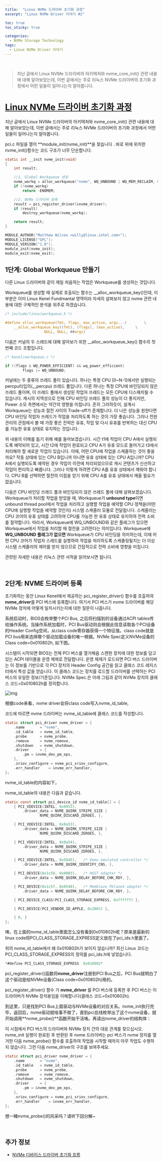 ```yaml
---
title:  "Linux NVMe 드라이버 초기화 과정"
excerpt: "Linux NVMe Driver 이야기 #2"

toc: true
toc_sticky: true

categories:
  - NVMe Storage Technology
tags:
  - Linux NVMe Driver 이야기
---
```


<br>

> 지난 글에서 Linux NVMe 드라이버의 아키텍처와 nvme_core_init() 관련 내용에 대해 알아보았는데, 이번 글에서는 주로 리눅스 NVMe 드라이버의 초기화 과정에서 어떤 일들이 일어나는지 알아봅니다.

# [Linux NVMe 드라이버 초기화 과정](https://mp.weixin.qq.com/s?__biz=MzIwNTUxNDgwNg==&mid=2247484430&idx=1&sn=d6de0ff163106dbe095213b68b121f74&chksm=972ef557a0597c411927a8f1933321ee00cba18d3fcff6f2266322e2eaf004cbd58547027d5a&scene=21#wechat_redirect)

지난 글에서 Linux NVMe 드라이버의 아키텍처와 nvme_core_init() 관련 내용에 대해 알아보았는데, 이번 글에서는 주로 리눅스 NVMe 드라이버의 초기화 과정에서 어떤 일들이 일어나는지 알아봅니다.



pci.c 파일을 열어 **module_init(nvme_init)**을 찾습니다 . 바로 위에 위치한 nvme_init()함수는 코드 구조가 너무 단순합니다.

```c
static int __init nvme_init(void)
{
	int result;

	//1, Global Workqueue 생성
	nvme_workq = alloc_workqueue("nvme", WQ_UNBOUND | WQ_MEM_RECLAIM, 0);
	if (!nvme_workq)
		return -ENOMEM;

	//2, NVMe 드라이버 등록
	result = pci_register_driver(&nvme_driver); 
	if (result)
		destroy_workqueue(nvme_workq);

	return result;
}

MODULE_AUTHOR("Matthew Wilcox <willy@linux.intel.com>");
MODULE_LICENSE("GPL");
MODULE_VERSION("1.0");
module_init(nvme_init);
module_exit(nvme_exit);
```



## 1단계: Global Workqueue 만들기

다른 Linux 드라이버와 같이 제일 처음하는 작업은 Workqueue를 생성하는 것입니다.

Workqueue를 생성할 때 실제로 호출되는 함수는 __alloc_workqueue_key()인데, 이 부분은 이미 Linux Kenel Fundmantal 영역이라 자세히 살펴보지 않고 nvme 관련 내용에 대한 구체적인 분석을 위주로 하겠습니다.

```c
/* include/linux/workqueue.h */

#define alloc_workqueue(fmt, flags, max_active, args...)		\
	__alloc_workqueue_key((fmt), (flags), (max_active),		\
			      NULL, NULL, ##args)
```

다음은 커널의 두 스레드에 대해 알아보기 위한 __alloc_workqueue_key() 함수의 첫 번째 코드 조합입니다.

```c
/* kenel/workqueue.c */

if ((flags & WQ_POWER_EFFICIENT) && wq_power_efficient)
		flags |= WQ_UNBOUND;
```

커널에는 두 종류의 쓰레드 풀이 있습니다. 하나는 특정 CPU [0~N-1]에서만 실행되는 percpu타입의(__percpu) 쓰레드 풀입니다. 다른 하나는 특정 CPU에 바인딩되지 않은 쓰레드 풀이며, 이 쓰레드 풀에서 생성된 작업자 쓰레드는 모든 CPU에 디스패치될 수 있습니다. 캐시의 지역성으로 인해 CPU 바인딩 쓰레드 풀의 성능이 더 좋지지만, Power 소모 측면에서는 약간의 영향을 미칩니다. 흔히 그러하듯이, 설계시 Workqueue는 성능과 절전 사이의 Trade-off가 존재합니다. 더 나은 성능을 원한다면 CPU 바인딩 작업자 쓰레드가 작업을 처리하도록 하는 것이 가장 좋습니다. 그러나 전원 관리의 관점에서 볼 때 가장 좋은 전략은 유휴, 작업 및 다시 유휴를 반복하는 대신 CPU를 가능한 유휴 상태로 유지하는 것입니다.

위 내용의 이해를 돕기 위해 예를 들어보겠습니다. 시간 t1에 작업이 CPU A에서 실행되도록 예약되어 있고, 시간 t2에 작업이 완료되고 CPU A가 유휴 모드로 들어가고 t3에서 처리해야 할 새로운 작업이 있습니다. 이때, 어떤 CPU에 작업을 스케줄하는 것이 좋을까요? 작동 상태에 있는 CPU B입니까 아니면 유휴 상태에 있는 CPU A입니까? CPU A에서 실행되도록 예약된 경우 작업이 이전에 처리되었으므로 캐시 콘텐츠가 신선하고 작업이 편리하고 빠릅니다. 그러나 이렇게 하려면 CPU A를 유휴 상태에서 깨워야 합니다. CPU B를 선택하면 절전의 이점을 얻기 위해 CPU A를 유휴 상태에서 깨울 필요가 없습니다.

다음은 CPU 바인딩 쓰레드 풀과 바인딩되지 않은 쓰레드 풀에 대해 살펴보겠습니다. Workqueue가 처리할 작업을 받았을 때, Workqueue가 **unbound type**이면 unbound thread pool에서 작업을 처리하고 실행할 작업을 예약할 CPU 정책을(어떤 CPU에 실행할 작업을 예약할 것인지) 시스템 스케줄러 모듈로 전달됩니다. 스케줄러는 CPU 코어의 유휴 상태를 고려하여 CPU를 가능한 한 유휴 상태로 유지하여 전력 소비를 절약합니다. 따라서, Workqueue에 WQ_UNBOUND와 같은 플래그가 있으면 Workqueue에서 작업을 처리할 때 절전을 고려한다는 의미입니다. Workqueue에 **WQ_UNBOUND 플래그가 없으면** Workqueue가 CPU 바인딩을 의미하는데, 이때 어떤 CPU 코어가 작업자 스레드를 실행하여 작업을 처리하도록 스케줄링될지는 더 이상 시스템 스케줄러의 제어를 받지 않으므로 간접적으로 전력 소비에 영향을 미칩니다.

관련된 자세한 내용은 리눅스 관련 서적을 읽어보시면 됩니다.

<br>

## 2단계: NVME 드라이버 등록

초기화하는 동안 Linux Kenel에서 제공하는 pci_register_driver() 함수를 호출하여 **nvme_driver**를 PCI 버스에 등록합니다. 여기서 PCI 버스가 nvme 드라이버를 해당 NVMe 장치에 어떻게 일치시키는지에 대한 질문이 나옵니다.



系统启动时，BIOS会枚举整个PCI Bus, 之后将扫描到的设备通过ACPI tables传给操作系统。当操作系统加载时，PCI Bus驱动则会根据此信息读取各个PCI设备的Header Config空间，从class code寄存器获得一个特征值。class code就是PCI bus用来选择哪个驱动加载设备的唯一根据。NVMe Spec定义NVMe设备的Class code=0x010802h, 如下图。

시스템이 시작되면 BIOS는 전체 PCI 버스를 열거해음 스캔한 장치에 대한 정보를 담고 있는 ACPI 테이블을 운영 체제로 전달합니다. 운영 체제가 로드되면 PCI 버스 드라이버는 이 정보를 기반으로 각 PCI 장치의 Header Config 공간을 읽고 클래스 코드 레지스터에서 특성 값을 얻습니다. 이 클래스 코드는 장치를 로드할 드라이버를 선택하는 PCI 버스의 유일한 정보/기준입니다. NVMe Spec.은 아래 그림과 같이 NVMe 장치의 클래스 코드=0x010802h를 정의합니다.

![img](/assets/images/linuxnvme2-1.png)



根据code来看，nvme driver会将class code写入nvme_id_table,

코드에 따르면 nvme 드라이버는 nvme_id_table에 클래스 코드를 작성합니다.

```c
static struct pci_driver nvme_driver = {
	.name		= "nvme",
	.id_table	= nvme_id_table,
	.probe		= nvme_probe,
	.remove		= nvme_remove,
	.shutdown	= nvme_shutdown,
	.driver		= {
		.pm	= &nvme_dev_pm_ops,
	},
	.sriov_configure = nvme_pci_sriov_configure,
	.err_handler	= &nvme_err_handler,
};
```

nvme_id_table的内容如下，

nvme_id_table의 내용은 다음과 같습니다.

```c
static const struct pci_device_id nvme_id_table[] = {
	{ PCI_VDEVICE(INTEL, 0x0953),
		.driver_data = NVME_QUIRK_STRIPE_SIZE |
				NVME_QUIRK_DISCARD_ZEROES, },

	{ PCI_VDEVICE(INTEL, 0x0a53),
		.driver_data = NVME_QUIRK_STRIPE_SIZE |
				NVME_QUIRK_DISCARD_ZEROES, },

	{ PCI_VDEVICE(INTEL, 0x0a54),
		.driver_data = NVME_QUIRK_STRIPE_SIZE |
				NVME_QUIRK_DISCARD_ZEROES, },

	{ PCI_VDEVICE(INTEL, 0x5845),	/* Qemu emulated controller */
		.driver_data = NVME_QUIRK_IDENTIFY_CNS, },

	{ PCI_DEVICE(0x1c58, 0x0003),	/* HGST adapter */
		.driver_data = NVME_QUIRK_DELAY_BEFORE_CHK_RDY, },

	{ PCI_DEVICE(0x1c5f, 0x0540),	/* Memblaze Pblaze4 adapter */
		.driver_data = NVME_QUIRK_DELAY_BEFORE_CHK_RDY, },

	{ PCI_DEVICE_CLASS(PCI_CLASS_STORAGE_EXPRESS, 0xffffff) },

	{ PCI_DEVICE(PCI_VENDOR_ID_APPLE, 0x2001) },

	{ 0, }
};
```

咦，在上面的nvme_id_table里面怎么没有看到0x010802h呢？原来是最新的linux code将PCI_CLASS_STORAGE_EXPRESS定义放在了pci_ids.h里面了。

위의 nvme_id_table에서 왜 0x010802h가 보이지 않습니까? 최신 Linux 코드는 PCI_CLASS_STORAGE_EXPRESS의 정의를 pci_ids.h에 넣었습니다.

```c
*#define PCI_CLASS_STORAGE_EXPRESS	0x010802*
```

pci_register_driver()函数将**nvme_driver**注册到PCI Bus之后，PCI Bus就明白了这个驱动是给NVMe设备(Class code=0x010802h)用的。

pci_register_driver() 함수 가 **nvme_driver** 를 PCI 버스에 등록한 후 PCI 버스는 이 드라이버가 NVMe 장치용임을 이해합니다(클래스 코드=0x010802h).



到这里，只是找到PCI Bus上面驱动与NVMe设备的对应关系。nvme_init执行完毕，返回后，nvme驱动就啥事不做了，直到pci总线枚举出了这个nvme设备，就开始调用**nvme_probe()**函数开始干活咯。再请出nvme_driver的结构体：

이 시점에서 PCI 버스의 드라이버와 NVMe 장치 간의 대응 관계를 찾으십시오. nvme_init 실행이 완료된 후 반환된 후 nvme 드라이버는 pci 버스가 nvme 장치를 열거한 다음 nvme_probe() 함수를 호출하여 작업을 시작할 때까지 아무 작업도 수행하지 않습니다. 그런 다음 nvme_driver의 구조를 보여주세요.

```c
static struct pci_driver nvme_driver = {
	.name		= "nvme",
	.id_table	= nvme_id_table,
	.probe		= nvme_probe,
	.remove		= nvme_remove,
	.shutdown	= nvme_shutdown,
	.driver		= {
		.pm	= &nvme_dev_pm_ops,
	},
	.sriov_configure = nvme_pci_sriov_configure,
	.err_handler	= &nvme_err_handler,
};
```

想一睹nvme_probe()的风采吗？请听下回分解~

<br>

## 추가 정보

- [NVMe 디바이스 드라이버 초기화 흐름](https://testkernelv2.tistory.com/84)

